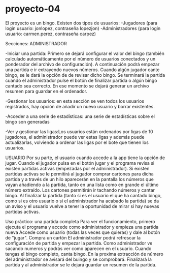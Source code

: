 # proyecto-04

El proyecto es un bingo. Existen dos tipos de usuarios: 
-Jugadores (para login usuario: jonlopez, contraseña lopezjon)
-Administradores (para login usuario: carmen.perez, contraseña carpez)

Secciones: 
ADMINISTRADOR

-Iniciar una partida: Primero se dejará configurar el valor del bingo (también calculado automáticamente por el número de usuarios conectados y 
un ponderador del archivo de configuración). A continuación podrá empezar una partida e ir extrayendo nuevos números. Cuando algún jugador cante bingo, se le 
dará la opción de de revisar dicho bingo. Se terminará la partida cuando el administrador pulse el botón de finalizar partida o algún bingo cantado sea correcto. 
En ese momento se dejará 
generar un archivo resumen para guardar en el ordenador. 

-Gestionar los usuarios: en esta sección se ven todos los usuarios registrados, hay opción de añadir un nuevo usuario y borrar existentes. 

-Acceder a una serie de estadísticas: una serie de estadísticas sobre el bingo son generadas

-Ver y gestionar las ligas:Los usuarios están ordenados por ligas de 10 jugadores, el administrador puede ver estas ligas y además puede actualizarlas, 
volviendo a ordenar las ligas por el bote que tienen los usuarios. 

USUARIO
Por su parte, el usuario cuando accede a la app tiene la opción de jugar. Cuando el jugador pulsa en el botón jugar y el programa revisa si existen partidas activas 
(empezadas por el administrador). Si existen partidas activas se le permitirá al jugador comprar cartones para dicha partida y a través de un hilo aparecerán 
en la pantalla los números que vayan añadiendo a la partida, tanto en una lista como en grande el último número extraído. 
Los cartones permitirán ir tachando números y cantar bingo. Al finalizar la partida (tanto si es el usuario el que ha cantado bingo, como si es otro usuario o 
si el administrador ha acabado la partida) se da un aviso y el usuario vuelve a tener la oportunidad de mirar si hay nuevas partidas activas. 

Uso práctico: una partida completa
Para ver el funcionamiento, primero ejecuta el programa y accede como administrador y empieza una partida nueva
Accede como usuario (todas las veces que quieras) y dale al botón de "jugar". Compra un cartón
El administrador podrá refrescar la configuración de partida y empezar la partida.
Como administrador ve sacando numeros y podrás ver como aparecen en el usuario. 
Cuando tengas el bingo completo, canta bingo.
En la proxima extracción de número del administrador se avisará del buingo y se comprobará. 
Finalizará la partida y al administrador se le dejará guardar un resumen de la partida. 
